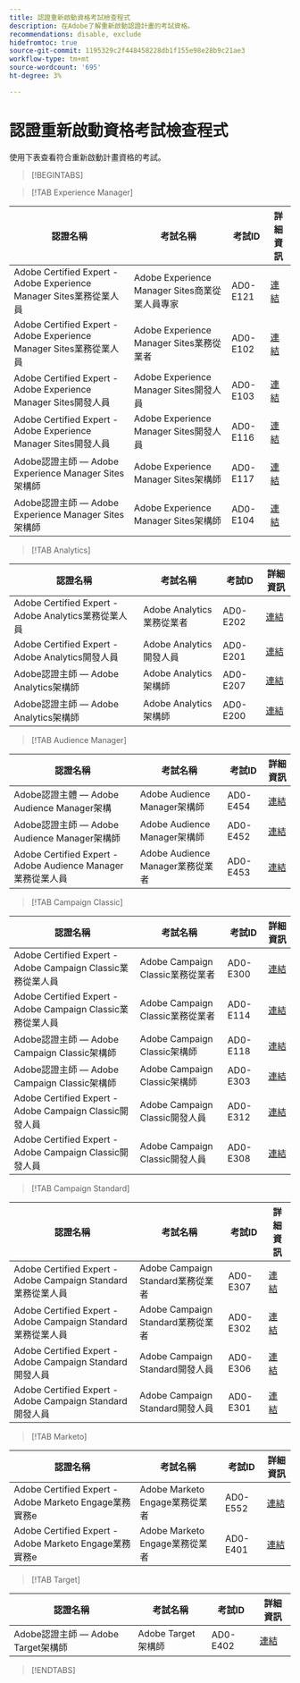 ```yaml
---
title: 認證重新啟動資格考試檢查程式
description: 在Adobe了解重新啟動認證計畫的考試資格。
recommendations: disable, exclude
hidefromtoc: true
source-git-commit: 1195329c2f448458228db1f155e98e28b9c21ae3
workflow-type: tm+mt
source-wordcount: '695'
ht-degree: 3%

---
```



# 認證重新啟動資格考試檢查程式

使用下表查看符合重新啟動計畫資格的考試。

>[!BEGINTABS]

>[!TAB Experience Manager]

| 認證名稱 | 考試名稱 | 考試ID | 詳細資訊 |
| --- | --- | --- | --- |
| Adobe Certified Expert - Adobe Experience Manager Sites業務從業人員 | Adobe Experience Manager Sites商業從業人員專家 | AD0-E121 | [連結](https://experienceleague.adobe.com/docs/certification/certification/restart-program.html?lang=en&quot;) |
| Adobe Certified Expert - Adobe Experience Manager Sites業務從業人員 | Adobe Experience Manager Sites業務從業者 | AD0-E102 | [連結](https://experienceleague.adobe.com/docs/certification/certification/restart-program.html?lang=en&quot;) |
| Adobe Certified Expert - Adobe Experience Manager Sites開發人員 | Adobe Experience Manager Sites開發人員 | AD0-E103 | [連結](https://experienceleague.adobe.com/docs/certification/certification/restart-program.html?lang=en&quot;) |
| Adobe Certified Expert - Adobe Experience Manager Sites開發人員 | Adobe Experience Manager Sites開發人員 | AD0-E116 | [連結](https://experienceleague.adobe.com/docs/certification/certification/restart-program.html?lang=en&quot;) |
| Adobe認證主師 — Adobe Experience Manager Sites架構師 | Adobe Experience Manager Sites架構師 | AD0-E117 | [連結](https://experienceleague.adobe.com/docs/certification/certification/restart-program.html?lang=en&quot;) |
| Adobe認證主師 — Adobe Experience Manager Sites架構師 | Adobe Experience Manager Sites架構師 | AD0-E104 | [連結](https://experienceleague.adobe.com/docs/certification/certification/restart-program.html?lang=en&quot;) |

>[!TAB Analytics]

| 認證名稱 | 考試名稱 | 考試ID | 詳細資訊 |
| --- | --- | --- | --- |
| Adobe Certified Expert - Adobe Analytics業務從業人員 | Adobe Analytics業務從業者 | AD0-E202 | [連結](https://experienceleague.adobe.com/docs/certification/certification/restart-program.html?lang=en&quot;) |
| Adobe Certified Expert - Adobe Analytics開發人員 | Adobe Analytics開發人員 | AD0-E201 | [連結](https://experienceleague.adobe.com/docs/certification/certification/restart-program.html?lang=en&quot;) |
| Adobe認證主師 — Adobe Analytics架構師 | Adobe Analytics架構師 | AD0-E207 | [連結](https://experienceleague.adobe.com/docs/certification/certification/restart-program.html?lang=en&quot;) |
| Adobe認證主師 — Adobe Analytics架構師 | Adobe Analytics架構師 | AD0-E200 | [連結](https://experienceleague.adobe.com/docs/certification/certification/restart-program.html?lang=en&quot;) |

>[!TAB Audience Manager]

| 認證名稱 | 考試名稱 | 考試ID | 詳細資訊 |
| --- | --- | --- | --- |
| Adobe認證主體 — Adobe Audience Manager架構 | Adobe Audience Manager架構師 | AD0-E454 | [連結](https://experienceleague.adobe.com/docs/certification/certification/restart-program.html?lang=en&quot;) |
| Adobe認證主師 — Adobe Audience Manager架構師 | Adobe Audience Manager架構師 | AD0-E452 | [連結](https://experienceleague.adobe.com/docs/certification/certification/restart-program.html?lang=en&quot;) |
| Adobe Certified Expert - Adobe Audience Manager業務從業人員 | Adobe Audience Manager業務從業者 | AD0-E453 | [連結](https://experienceleague.adobe.com/docs/certification/certification/restart-program.html?lang=en&quot;) |

>[!TAB Campaign Classic]

| 認證名稱 | 考試名稱 | 考試ID | 詳細資訊 |
| --- | --- | --- | --- |
| Adobe Certified Expert - Adobe Campaign Classic業務從業人員 | Adobe Campaign Classic業務從業者 | AD0-E300 | [連結](https://experienceleague.adobe.com/docs/certification/certification/restart-program.html?lang=en&quot;) |
| Adobe Certified Expert - Adobe Campaign Classic業務從業人員 | Adobe Campaign Classic業務從業者 | AD0-E114 | [連結](https://experienceleague.adobe.com/docs/certification/certification/restart-program.html?lang=en&quot;) |
| Adobe認證主師 — Adobe Campaign Classic架構師 | Adobe Campaign Classic架構師 | AD0-E118 | [連結](https://experienceleague.adobe.com/docs/certification/certification/restart-program.html?lang=en&quot;) |
| Adobe認證主師 — Adobe Campaign Classic架構師 | Adobe Campaign Classic架構師 | AD0-E303 | [連結](https://experienceleague.adobe.com/docs/certification/certification/restart-program.html?lang=en&quot;) |
| Adobe Certified Expert - Adobe Campaign Classic開發人員 | Adobe Campaign Classic開發人員 | AD0-E312 | [連結](https://experienceleague.adobe.com/docs/certification/certification/restart-program.html?lang=en&quot;) |
| Adobe Certified Expert - Adobe Campaign Classic開發人員 | Adobe Campaign Classic開發人員 | AD0-E308 | [連結](https://experienceleague.adobe.com/docs/certification/certification/restart-program.html?lang=en&quot;) |

>[!TAB Campaign Standard]

| 認證名稱 | 考試名稱 | 考試ID | 詳細資訊 |
| --- | --- | --- | --- |
| Adobe Certified Expert - Adobe Campaign Standard業務從業人員 | Adobe Campaign Standard業務從業者 | AD0-E307 | [連結](https://experienceleague.adobe.com/docs/certification/certification/restart-program.html?lang=en&quot;) |
| Adobe Certified Expert - Adobe Campaign Standard業務從業人員 | Adobe Campaign Standard業務從業者 | AD0-E302 | [連結](https://experienceleague.adobe.com/docs/certification/certification/restart-program.html?lang=en&quot;) |
| Adobe Certified Expert - Adobe Campaign Standard開發人員 | Adobe Campaign Standard開發人員 | AD0-E306 | [連結](https://experienceleague.adobe.com/docs/certification/certification/restart-program.html?lang=en&quot;) |
| Adobe Certified Expert - Adobe Campaign Standard開發人員 | Adobe Campaign Standard開發人員 | AD0-E301 | [連結](https://experienceleague.adobe.com/docs/certification/certification/restart-program.html?lang=en&quot;) |

>[!TAB Marketo]

| 認證名稱 | 考試名稱 | 考試ID | 詳細資訊 |
| --- | --- | --- | --- |
| Adobe Certified Expert - Adobe Marketo Engage業務實務e | Adobe Marketo Engage業務從業者 | AD0-E552 | [連結](https://experienceleague.adobe.com/docs/certification/certification/restart-program.html?lang=en&quot;) |
| Adobe Certified Expert - Adobe Marketo Engage業務實務e | Adobe Marketo Engage業務從業者 | AD0-E401 | [連結](https://experienceleague.adobe.com/docs/certification/certification/restart-program.html?lang=en&quot;) |

>[!TAB Target]

| 認證名稱 | 考試名稱 | 考試ID | 詳細資訊 |
| --- | --- | --- | --- |
| Adobe認證主師 — Adobe Target架構師 | Adobe Target架構師 | AD0-E402 | [連結](https://experienceleague.adobe.com/docs/certification/certification/restart-program.html?lang=en&quot;) |

>[!ENDTABS]